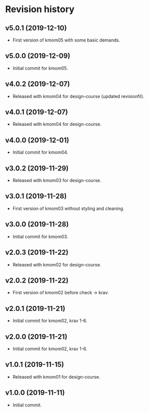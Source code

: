 Revision history
=======================

v5.0.1 (2019-12-10)
------------------------

* First version of kmom05 with some basic demands.

v5.0.0 (2019-12-09)
------------------------

* Initial commit for kmom05.

v4.0.2 (2019-12-07)
------------------------

* Released with kmom04 for design-course (updated revisionfil).

v4.0.1 (2019-12-07)
------------------------

* Released with kmom04 for design-course.

v4.0.0 (2019-12-01)
------------------------

* Initial commit for kmom04.

v3.0.2 (2019-11-29)
------------------------

* Released with kmom03 for design-course.

v3.0.1 (2019-11-28)
------------------------

* First version of kmom03 without styling and cleaning.

v3.0.0 (2019-11-28)
------------------------

* Initial commit for kmom03.


v2.0.3 (2019-11-22)
------------------------

* Released with kmom02 for design-course.


v2.0.2 (2019-11-22)
------------------------

* First version of kmom02 before check -> krav.


v2.0.1 (2019-11-21)
------------------------

* Initial commit for kmom02, krav 1-6.


v2.0.0 (2019-11-21)
------------------------

* Initial commit for kmom02, krav 1-6.


v1.0.1 (2019-11-15)
------------------------

* Released with kmom01 for design-course.


v1.0.0 (2019-11-11)
------------------------

* Initial commit.
